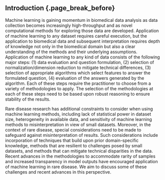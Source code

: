 ## Introduction {.page_break_before}

Machine learning is gaining momentum in biomedical data analysis as data collection becomes increasingly high-throughput and as novel computational methods for exploring those data are developed. 
Application of machine learning to any dataset requires careful execution, but the application to biomedical data and subsequent interpretation requires depth of knowledge not only in the biomedical domain but also a clear understanding of the methods and their underlying assumptions.
Application of machine learning to any kind of data consists of the following major steps: (1) data evaluation and question formulation, (2) selection of normalization/dimension reduction to mitigate technical differences, (3) selection of appropriate algorithms which select features to answer the formulated question, (4) evaluation of the answers generated by the algorithm. 
Each of these steps require the practitioner to choose from a variety of methodologies to apply. 
The selection of the methodologies at each of these steps need to be based upon robust reasoning to ensure stability of the results. 

Rare disease research has additional constraints to consider when using machine learning methods, including lack of statistical power in dataset size, heterogeneity in available data, and sensitivity of machine learning methods to misinterpretation in view of small datasets. 
Moreover, in the context of rare disease, special considerations need to be made to safeguard against misinterpretation of results.
Such considerations include incorporation of techniques that build upon prior domain-specific knowledge, methods that are resilient to challenges posed by small datasets, and methods that can mitigate technical disparities in the data.
Recent advances in the methodologies to accommodate rarity of samples and increased transparency in model outputs have encouraged application of machine learning in rare disease. 
We aim to discuss some of these challenges and recent advances in this perspective. 
